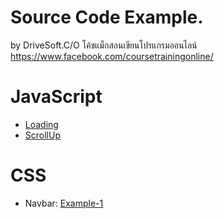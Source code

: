 # Source Code Example.

by DriveSoft.C/O
โค้ชแม็กสอนเขียนโปรแกรมออนไลน์ https://www.facebook.com/coursetrainingonline/

# JavaScript

- [Loading](https://github.com/eakkabin/source-code-example/tree/master/javascript/loading)
- [ScrollUp](https://github.com/eakkabin/source-code-example/tree/master/javascript/scrollup)

# CSS

- Navbar: [Example-1](https://github.com/eakkabin/source-code-example/tree/master/css/navbar/example-1)